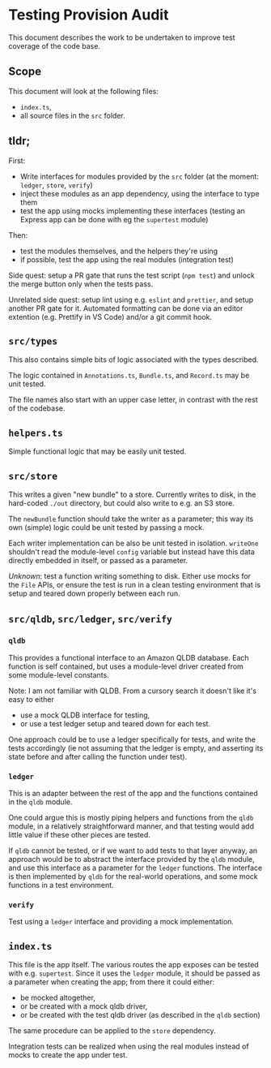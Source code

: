 # Testing Provision Audit

This document describes the work to be undertaken to improve test coverage of
the code base.

## Scope

This document will look at the following files:

- `index.ts`,
- all source files in the `src` folder.

## tldr;

First:

- Write interfaces for modules provided by the `src` folder (at the moment:
`ledger`, `store`, `verify`)
- inject these modules as an app dependency, using the interface to type them
- test the app using mocks implementing these interfaces (testing an Express
app can be done with eg the `supertest` module)

Then:

- test the modules themselves, and the helpers they're using
- if possible, test the app using the real modules (integration test)

Side quest: setup a PR gate that runs the test script (`npm test`) and unlock
the merge button only when the tests pass.

Unrelated side quest: setup lint using e.g. `eslint` and `prettier`, and setup
another PR gate for it. Automated formatting can be done via an editor extention
(e.g. Prettify in VS Code) and/or a git commit hook.

## `src/types`

This also contains simple bits of logic associated with the types described.

The logic contained in `Annotations.ts`, `Bundle.ts`, and `Record.ts` may be
unit tested.

The file names also start with an upper case letter, in contrast with the rest
of the codebase.

## `helpers.ts`

Simple functional logic that may be easily unit tested.

## `src/store`

This writes a given "new bundle" to a store. Currently writes to disk, in the
hard-coded `./out` directory, but could also write to e.g. an S3 store.

The `newBundle` function should take the writer as a parameter; this way its own
(simple) logic could be unit tested by passing a mock.

Each writer implementation can be also be unit tested in isolation. `writeOne`
shouldn't read the module-level `config` variable but instead have this data
directly embedded in itself, or passed as a parameter.

*Unknown*: test a function writing something to disk. Either use mocks for the `File`
APIs, or ensure the test is run in a clean testing environment that is setup
and teared down properly between each run.

## `src/qldb`, `src/ledger`, `src/verify`

### `qldb`

This provides a functional interface to an Amazon QLDB database. Each function
is self contained, but uses a module-level driver created from some module-level
constants.

Note: I am not familiar with QLDB. From a cursory search it doesn't like it's
easy to either
- use a mock QLDB interface for testing,
- or use a test ledger setup and teared down for each test.

One approach could be to use a ledger specifically for tests, and write the
tests accordingly (ie not assuming that the ledger is empty, and asserting its
state before and after calling the function under test).

### `ledger`

This is an adapter between the rest of the app and the functions contained in
the `qldb` module.

One could argue this is mostly piping helpers and functions from the `qldb` module,
in a relatively straightforward manner, and that testing would add little value
if these other pieces are tested.

If `qldb` cannot be tested, or if we want to add tests to that layer anyway,
an approach would be to abstract the interface provided by the `qldb` module,
and use this interface as a parameter for the `ledger` functions. The interface
is then implemented by `qldb` for the real-world operations, and some mock
functions in a test environment.

### `verify`

Test using a `ledger` interface and providing a mock implementation.

## `index.ts`

This file is the app itself. The various routes the app exposes can be tested
with e.g. `supertest`. Since it uses the `ledger` module, it should be passed
as a parameter when creating the app; from there it could either:

- be mocked altogether,
- or be created with a mock qldb driver,
- or be created with the test qldb driver (as described in the `qldb` section)

The same procedure can be applied to the `store` dependency.

Integration tests can be realized when using the real modules instead of mocks
to create the app under test.